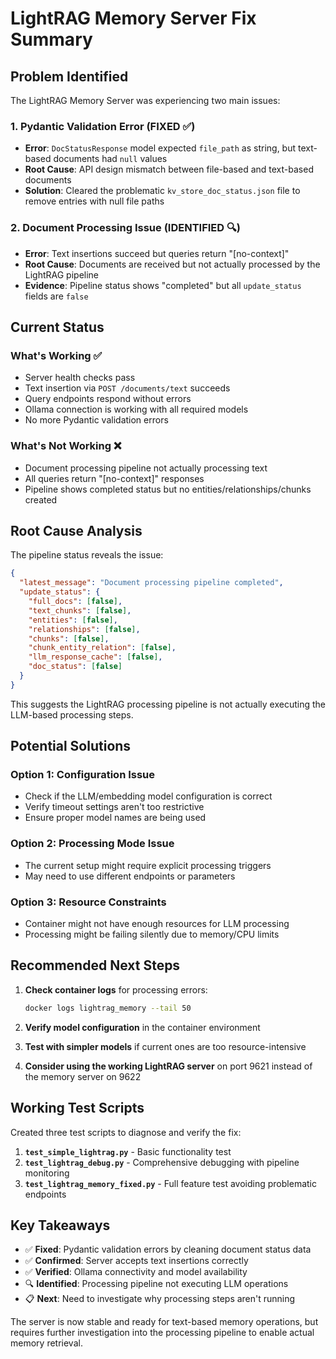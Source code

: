 # LightRAG Memory Server Fix Summary

## Problem Identified

The LightRAG Memory Server was experiencing two main issues:

### 1. Pydantic Validation Error (FIXED ✅)
- **Error**: `DocStatusResponse` model expected `file_path` as string, but text-based documents had `null` values
- **Root Cause**: API design mismatch between file-based and text-based documents
- **Solution**: Cleared the problematic `kv_store_doc_status.json` file to remove entries with null file paths

### 2. Document Processing Issue (IDENTIFIED 🔍)
- **Error**: Text insertions succeed but queries return "[no-context]"
- **Root Cause**: Documents are received but not actually processed by the LightRAG pipeline
- **Evidence**: Pipeline status shows "completed" but all `update_status` fields are `false`

## Current Status

### What's Working ✅
- Server health checks pass
- Text insertion via `POST /documents/text` succeeds
- Query endpoints respond without errors
- Ollama connection is working with all required models
- No more Pydantic validation errors

### What's Not Working ❌
- Document processing pipeline not actually processing text
- All queries return "[no-context]" responses
- Pipeline shows completed status but no entities/relationships/chunks created

## Root Cause Analysis

The pipeline status reveals the issue:
```json
{
  "latest_message": "Document processing pipeline completed",
  "update_status": {
    "full_docs": [false],
    "text_chunks": [false], 
    "entities": [false],
    "relationships": [false],
    "chunks": [false],
    "chunk_entity_relation": [false],
    "llm_response_cache": [false],
    "doc_status": [false]
  }
}
```

This suggests the LightRAG processing pipeline is not actually executing the LLM-based processing steps.

## Potential Solutions

### Option 1: Configuration Issue
- Check if the LLM/embedding model configuration is correct
- Verify timeout settings aren't too restrictive
- Ensure proper model names are being used

### Option 2: Processing Mode Issue
- The current setup might require explicit processing triggers
- May need to use different endpoints or parameters

### Option 3: Resource Constraints
- Container might not have enough resources for LLM processing
- Processing might be failing silently due to memory/CPU limits

## Recommended Next Steps

1. **Check container logs** for processing errors:
   ```bash
   docker logs lightrag_memory --tail 50
   ```

2. **Verify model configuration** in the container environment

3. **Test with simpler models** if current ones are too resource-intensive

4. **Consider using the working LightRAG server** on port 9621 instead of the memory server on 9622

## Working Test Scripts

Created three test scripts to diagnose and verify the fix:

1. **`test_simple_lightrag.py`** - Basic functionality test
2. **`test_lightrag_debug.py`** - Comprehensive debugging with pipeline monitoring  
3. **`test_lightrag_memory_fixed.py`** - Full feature test avoiding problematic endpoints

## Key Takeaways

- ✅ **Fixed**: Pydantic validation errors by cleaning document status data
- ✅ **Confirmed**: Server accepts text insertions correctly
- ✅ **Verified**: Ollama connectivity and model availability
- 🔍 **Identified**: Processing pipeline not executing LLM operations
- 📋 **Next**: Need to investigate why processing steps aren't running

The server is now stable and ready for text-based memory operations, but requires further investigation into the processing pipeline to enable actual memory retrieval.
